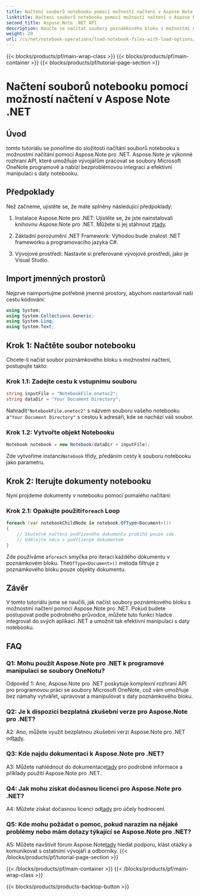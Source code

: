 ```yaml
---
title: Načtení souborů notebooku pomocí možností načtení v Aspose Note .NET
linktitle: Načtení souborů notebooku pomocí možností načtení v Aspose Note .NET
second_title: Aspose.Note .NET API
description: Naučte se načítat soubory poznámkového bloku s možnostmi načítání pomocí Aspose.Note pro .NET. Bezproblémově integrujte tuto funkci do svých aplikací .NET pro efektivní manipulaci s daty notebooku.
weight: 20
url: /cs/net/notebook-operations/load-notebook-files-with-load-options/
---
```


{{< blocks/products/pf/main-wrap-class >}}
{{< blocks/products/pf/main-container >}}
{{< blocks/products/pf/tutorial-page-section >}}

# Načtení souborů notebooku pomocí možností načtení v Aspose Note .NET

## Úvod

tomto tutoriálu se ponoříme do složitosti načítání souborů notebooku s možnostmi načítání pomocí Aspose.Note pro .NET. Aspose.Note je výkonné rozhraní API, které umožňuje vývojářům pracovat se soubory Microsoft OneNote programově a nabízí bezproblémovou integraci a efektivní manipulaci s daty notebooku.

## Předpoklady

Než začneme, ujistěte se, že máte splněny následující předpoklady:

1.  Instalace Aspose.Note pro .NET: Ujistěte se, že jste nainstalovali knihovnu Aspose.Note pro .NET. Můžete si jej stáhnout z[tady](https://releases.aspose.com/note/net/).

2. Základní porozumění .NET Framework: Výhodou bude znalost .NET frameworku a programovacího jazyka C#.

3. Vývojové prostředí: Nastavte si preferované vývojové prostředí, jako je Visual Studio.

## Import jmenných prostorů

Nejprve naimportujme potřebné jmenné prostory, abychom nastartovali naši cestu kódování:

```csharp
using System;
using System.Collections.Generic;
using System.Linq;
using System.Text;
```

## Krok 1: Načtěte soubor notebooku

Chcete-li načíst soubor poznámkového bloku s možnostmi načtení, postupujte takto:

### Krok 1.1: Zadejte cestu k vstupnímu souboru

```csharp
string inputFile = "NotebookFile.onetoc2";
string dataDir = "Your Document Directory";
```

 Nahradit`"NotebookFile.onetoc2"` s názvem souboru vašeho notebooku a`"Your Document Directory"` s cestou k adresáři, kde se nachází váš soubor.

### Krok 1.2: Vytvořte objekt Notebooku

```csharp
Notebook notebook = new Notebook(dataDir + inputFile);
```

 Zde vytvoříme instanci`Notebook` třídy, předáním cesty k souboru notebooku jako parametru.

## Krok 2: Iterujte dokumenty notebooku

Nyní projdeme dokumenty v notebooku pomocí pomalého načítání:

###  Krok 2.1: Opakujte použití`foreach` Loop

```csharp
foreach (var notebookChildNode in notebook.OfType<Document>()) 
{
    // Skutečné načtení podřízeného dokumentu probíhá pouze zde.
    // Udělejte něco s podřízeným dokumentem
}
```

 Zde používáme a`foreach` smyčka pro iteraci každého dokumentu v poznámkovém bloku. The`OfType<Document>()` metoda filtruje z poznámkového bloku pouze objekty dokumentu.

## Závěr

V tomto tutoriálu jsme se naučili, jak načíst soubory poznámkového bloku s možnostmi načtení pomocí Aspose.Note pro .NET. Pokud budete postupovat podle podrobného průvodce, můžete tuto funkci hladce integrovat do svých aplikací .NET a umožnit tak efektivní manipulaci s daty notebooku.

## FAQ

### Q1: Mohu použít Aspose.Note pro .NET k programové manipulaci se soubory OneNotu?

Odpověď 1: Ano, Aspose.Note pro .NET poskytuje komplexní rozhraní API pro programovou práci se soubory Microsoft OneNote, což vám umožňuje bez námahy vytvářet, upravovat a manipulovat s daty poznámkového bloku.

### Q2: Je k dispozici bezplatná zkušební verze pro Aspose.Note pro .NET?

A2: Ano, můžete využít bezplatnou zkušební verzi Aspose.Note pro .NET od[tady](https://releases.aspose.com/).

### Q3: Kde najdu dokumentaci k Aspose.Note pro .NET?

 A3: Můžete nahlédnout do dokumentace[tady](https://reference.aspose.com/note/net/) pro podrobné informace a příklady použití Aspose.Note pro .NET.

### Q4: Jak mohu získat dočasnou licenci pro Aspose.Note pro .NET?

 A4: Můžete získat dočasnou licenci od[tady](https://purchase.aspose.com/temporary-license/) pro účely hodnocení.

### Q5: Kde mohu požádat o pomoc, pokud narazím na nějaké problémy nebo mám dotazy týkající se Aspose.Note pro .NET?

 A5: Můžete navštívit fórum Aspose.Note[tady](https://forum.aspose.com/c/note/28) hledat podporu, klást otázky a komunikovat s ostatními vývojáři a odborníky.
{{< /blocks/products/pf/tutorial-page-section >}}

{{< /blocks/products/pf/main-container >}}
{{< /blocks/products/pf/main-wrap-class >}}

{{< blocks/products/products-backtop-button >}}
